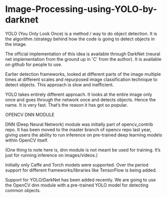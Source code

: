 # Image-Processing-using-YOLO-by-darknet

YOLO (You Only Look Once) is a method / way to do object detection. It is the algorithm /strategy behind how the code is going to detect objects in the image.

The official implementation of this idea is available through DarkNet (neural net implementation from the ground up in 'C' from the author). It is available on github for people to use.

Earlier detection frameworks, looked at different parts of the image multiple times at different scales and repurposed image classification technique to detect objects. This approach is slow and inefficient.

YOLO takes entirely different approach. It looks at the entire image only once and goes through the network once and detects objects. Hence the name. It is very fast. That’s the reason it has got so popular. 

OPENCV DNN MODULE

DNN (Deep Neural Network) module was initially part of opencv_contrib repo. It has been moved to the master branch of opencv repo last year, giving users the ability to run inference on pre-trained deep learning models within OpenCV itself.

(One thing to note here is, dnn module is not meant be used for training. It’s just for running inference on images/videos.)

Initially only Caffe and Torch models were supported. Over the period support for different frameworks/libraries like TensorFlow is being added.

Support for YOLO/DarkNet has been added recently. We are going to use the OpenCV dnn module with a pre-trained YOLO model for detecting common objects.
